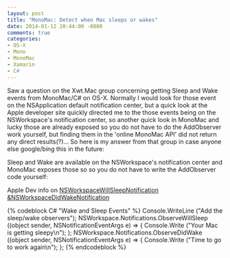 ```yaml
---
layout: post
title: "MonoMac: Detect when Mac sleeps or wakes"
date: 2014-01-12 20:44:00 -0800
comments: true
categories: 
- OS-X
- Mono
- MonoMac
- Xamarin
- C#
---
```

Saw a question on the Xwt.Mac group concerning getting Sleep and Wake events from MonoMac/C# on OS-X. Normally I would look for those event on the NSApplication default notification center, but a quick look at the Apple developer site quickly directed me to the those events being on the NSWorkspace's notification center, so another quick look in MonoMac and lucky those are already exposed so you do not have to do the AddObserver work yourself, but finding them in the 'online MonoMac API' did not return any direct results(?)... So here is my answer from that group in case anyone else google/bing this in the future:

Sleep and Wake are available on the NSWorkspace's notification center and MonoMac exposes those so so you do not have to write the AddObserver code yourself:

Apple Dev info on [NSWorkspaceWillSleepNotification &NSWorkspaceDidWakeNotification](https://developer.apple.com/library/mac/qa/qa1340/_index.html)

{% codeblock C# "Wake and Sleep Events" %}
Console.WriteLine ("Add the sleep/wake observers");
NSWorkspace.Notifications.ObserveWillSleep ((object sender, NSNotificationEventArgs e) => {
    Console.Write ("Your Mac is getting sleepy\n");
);
NSWorkspace.Notifications.ObserveDidWake ((object sender, NSNotificationEventArgs e) => {
    Console.Write ("Time to go to work again\n");
};
{% endcodeblock %}